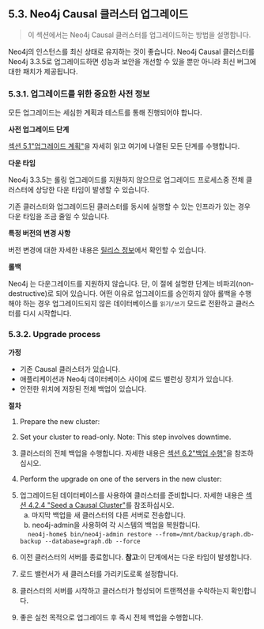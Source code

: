 ## 5.3. Neo4j Causal 클러스터 업그레이드

> 이 섹션에서는 Neo4j Causal 클러스터를 업그레이드하는 방법을 설명합니다.

Neo4j의 인스턴스를 최신 상태로 유지하는 것이 좋습니다. Neo4j Causal 클러스터를 Neo4j 3.3.5로 업그레이드하면 성능과 보안을 개선할 수 있을 뿐만 아니라 최신 버그에 대한 패치가 제공됩니다.

### 5.3.1. 업그레이드를 위한 중요한 사전 정보

모든 업그레이드는 세심한 계획과 테스트를 통해 진행되어야 합니다.

**사전 업그레이드 단계**

[섹션 5.1"업그레이드 계획"](upgrade-planning.md)을 자세히 읽고 여기에 나열된 모든 단계를 수행합니다.

**다운 타임**

Neo4j 3.3.5는 롤링 업그레이드를 지원하지 않으므로 업그레이드 프로세스중 전체 클러스터에 상당한 다운 타임이 발생할 수 있습니다.

기존 클러스터와 업그레이드된 클러스터를 동시에 실행할 수 있는 인프라가 있는 경우 다운 타임을 조금 줄일 수 있습니다.

**특정 버전의 변경 사항**

버전 변경에 대한 자세한 내용은 [릴리스 정보](https://neo4j.com/release-notes)에서 확인할 수 있습니다.

**롤백**

Neo4j 는 다운그레이드를 지원하지 않습니다. 단, 이 절에 설명한 단계는 비파괴(non-destructive)로 되어 있습니다. 어떤 이유로 업그레이드를 승인하지 않아 롤백을 수행해야 하는 경우 업그레이드되지 않은 데이터베이스를 `읽기/쓰기` 모드로 전환하고 클러스터를 다시 시작합니다.

### 5.3.2. Upgrade process

**가정**

- 기존 Causal 클러스터가 있습니다.
- 애플리케이션과 Neo4j 데이터베이스 사이에 로드 밸런싱 장치가 있습니다.
- 안전한 위치에 저장된 전체 백업이 있습니다.

**절차**

1. Prepare the new cluster:
2. Set your cluster to read-only. Note: This step involves downtime. 
3. 클러스터의 전체 백업을 수행합니다. 자세한 내용은 [섹션 6.2"백업 수행"](../backup/perform-backup.md)을 참조하십시오.
4. Perform the upgrade on one of the servers in the new cluster:
5. 업그레이드된 데이터베이스를 사용하여 클러스터를 준비합니다. 자세한 내용은 [섹션 4.2.4 "Seed a Causal Cluster"](../clustering/causal-clustering/seed-cluster.md)를 참조하십시오.
<br>&nbsp;&nbsp;a. 마지막 백업을 새 클러스터의 다른 서버로 전송합니다.
<br>&nbsp;&nbsp;b. neo4j-admin을 사용하여 각 시스템의 백업을 복원합니다.
<br>&nbsp;&nbsp;&nbsp;&nbsp;```neo4j-home$ bin/neo4j-admin restore --from=/mnt/backup/graph.db-backup --database=graph.db --force```

6. 이전 클러스터의 서버를 종료합니다. **참고**:이 단계에서는 다운 타임이 발생합니다.
7. 로드 밸런서가 새 클러스터를 가리키도로록 설정합니다.
8. 클러스터의 서버를 시작하고 클러스터가 형성되어 트랜잭션을 수락하는지 확인합니다.
9. 좋은 실천 목적으로 업그레이드 후 즉시 전체 백업을 수행합니다.
